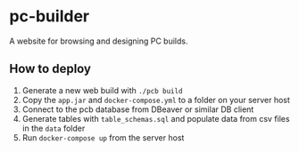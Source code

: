 # pc-builder

A website for browsing and designing PC builds.

## How to deploy

1. Generate a new web build with `./pcb build`
2. Copy the `app.jar` and `docker-compose.yml` to a folder on your server host
3. Connect to the pcb database from DBeaver or similar DB client
4. Generate tables with `table_schemas.sql` and populate data from csv files in the `data` folder
5. Run `docker-compose up` from the server host
